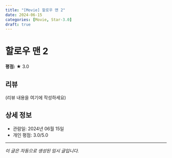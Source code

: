 ```yaml
---
title: "[Movie] 할로우 맨 2"
date: 2024-06-15
categories: [Movie, Star-3.0]
draft: true
---
```


# 할로우 맨 2

**평점:** ★ 3.0

## 리뷰

(리뷰 내용을 여기에 작성하세요)

## 상세 정보

- 관람일: 2024년 06월 15일
- 개인 평점: 3.0/5.0

---

*이 글은 자동으로 생성된 임시 글입니다.*
